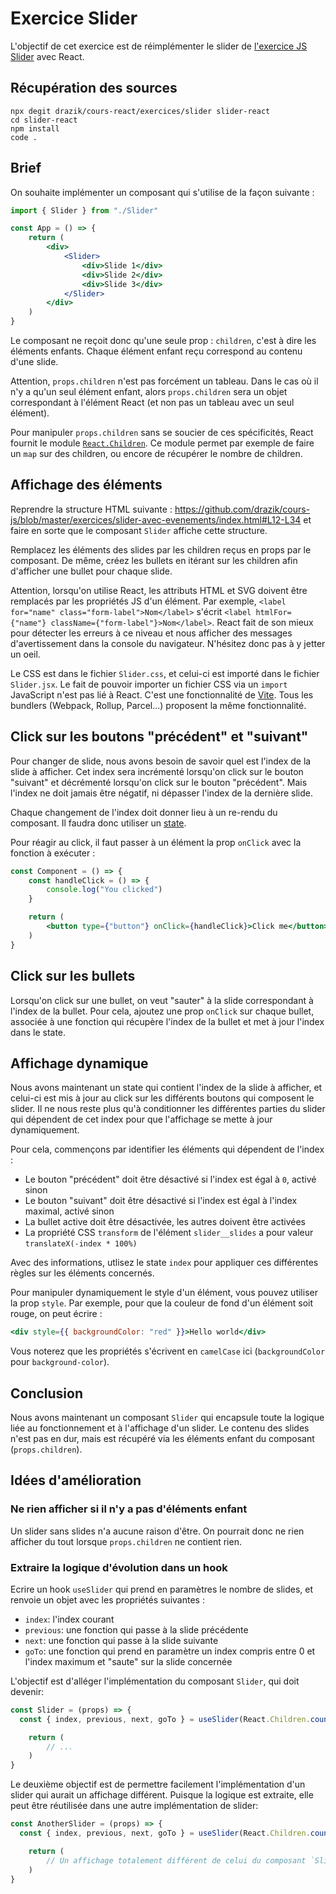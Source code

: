 # Exercice Slider

L'objectif de cet exercice est de réimplémenter le slider de [l'exercice JS Slider](https://github.com/drazik/cours-js/tree/master/exercices/slider-avec-evenements) avec React.

## Récupération des sources

```console
npx degit drazik/cours-react/exercices/slider slider-react
cd slider-react
npm install
code .
```

## Brief

On souhaite implémenter un composant qui s'utilise de la façon suivante :

```jsx
import { Slider } from "./Slider"

const App = () => {
	return (
		<div>
			<Slider>
				<div>Slide 1</div>
				<div>Slide 2</div>
				<div>Slide 3</div>
			</Slider>
		</div>
	)
}
```

Le composant ne reçoit donc qu'une seule prop : `children`, c'est à dire les éléments enfants. Chaque élément enfant reçu correspond au contenu d'une slide.

Attention, `props.children` n'est pas forcément un tableau. Dans le cas où il n'y a qu'un seul élément enfant, alors `props.children` sera un objet correspondant à l'élément React (et non pas un tableau avec un seul élément).

Pour manipuler `props.children` sans se soucier de ces spécificités, React fournit le module [`React.Children`](https://beta.reactjs.org/reference/react/Children). Ce module permet par exemple de faire un `map` sur des children, ou encore de récupérer le nombre de children.

## Affichage des éléments

Reprendre la structure HTML suivante : https://github.com/drazik/cours-js/blob/master/exercices/slider-avec-evenements/index.html#L12-L34 et faire en sorte que le composant `Slider` affiche cette structure.

Remplacez les éléments des slides par les children reçus en props par le composant. De même, créez les bullets en itérant sur les children afin d'afficher une bullet pour chaque slide.

Attention, lorsqu'on utilise React, les attributs HTML et SVG doivent être remplacés par les propriétés JS d'un élément. Par exemple, `<label for="name" class="form-label">Nom</label>` s'écrit `<label htmlFor={"name"} className={"form-label"}>Nom</label>`. React fait de son mieux pour détecter les erreurs à ce niveau et nous afficher des messages d'avertissement dans la console du navigateur. N'hésitez donc pas à y jetter un oeil.

Le CSS est dans le fichier `Slider.css`, et celui-ci est importé dans le fichier `Slider.jsx`. Le fait de pouvoir importer un fichier CSS via un `import` JavaScript n'est pas lié à React. C'est une fonctionnalité de [Vite](https://vitejs.dev/guide/features.html#css). Tous les bundlers (Webpack, Rollup, Parcel...) proposent la même fonctionnalité.

## Click sur les boutons "précédent" et "suivant"

Pour changer de slide, nous avons besoin de savoir quel est l'index de la slide à afficher. Cet index sera incrémenté lorsqu'on click sur le bouton "suivant" et décrémenté lorsqu'on click sur le bouton "précédent". Mais l'index ne doit jamais être négatif, ni dépasser l'index de la dernière slide.

Chaque changement de l'index doit donner lieu à un re-rendu du composant. Il faudra donc utiliser un [state](https://beta.reactjs.org/learn/state-a-components-memory).

Pour réagir au click, il faut passer à un élément la prop `onClick` avec la fonction à exécuter :

```jsx
const Component = () => {
	const handleClick = () => {
		console.log("You clicked")
	}

	return (
		<button type={"button"} onClick={handleClick}>Click me</button>
	)
}
```

## Click sur les bullets

Lorsqu'on click sur une bullet, on veut "sauter" à la slide correspondant à l'index de la bullet. Pour cela, ajoutez une prop `onClick` sur chaque bullet, associée à une fonction qui récupère l'index de la bullet et met à jour l'index dans le state.

## Affichage dynamique

Nous avons maintenant un state qui contient l'index de la slide à afficher, et celui-ci est mis à jour au click sur les différents boutons qui composent le slider. Il ne nous reste plus qu'à conditionner les différentes parties du slider qui dépendent de cet index pour que l'affichage se mette à jour dynamiquement.

Pour cela, commençons par identifier les éléments qui dépendent de l'index :

- Le bouton "précédent" doit être désactivé si l'index est égal à `0`, activé sinon
- Le bouton "suivant" doit être désactivé si l'index est égal à l'index maximal, activé sinon
- La bullet active doit être désactivée, les autres doivent être activées
- La propriété CSS `transform` de l'élément `slider__slides` a pour valeur `translateX(-index * 100%)`

Avec des informations, utlisez le state `index` pour appliquer ces différentes règles sur les éléments concernés.

Pour manipuler dynamiquement le style d'un élément, vous pouvez utiliser la prop `style`. Par exemple, pour que la couleur de fond d'un élément soit rouge, on peut écrire :

```jsx
<div style={{ backgroundColor: "red" }}>Hello world</div>
```

Vous noterez que les propriétés s'écrivent en `camelCase` ici (`backgroundColor` pour `background-color`).

## Conclusion

Nous avons maintenant un composant `Slider` qui encapsule toute la logique liée au fonctionnement et à l'affichage d'un slider. Le contenu des slides n'est pas en dur, mais est récupéré via les éléments enfant du composant (`props.children`).

## Idées d'amélioration

### Ne rien afficher si il n'y a pas d'éléments enfant

Un slider sans slides n'a aucune raison d'être. On pourrait donc ne rien afficher du tout lorsque `props.children` ne contient rien.

### Extraire la logique d'évolution dans un hook

Ecrire un hook `useSlider` qui prend en paramètres le nombre de slides, et renvoie un objet avec les propriétés suivantes :

- `index`: l'index courant
- `previous`: une fonction qui passe à la slide précédente
- `next`: une fonction qui passe à la slide suivante
- `goTo`: une fonction qui prend en paramètre un index compris entre 0 et l'index maximum et "saute" sur la slide concernée

L'objectif est d'alléger l'implémentation du composant `Slider`, qui doit devenir:

```jsx
const Slider = (props) => {
  const { index, previous, next, goTo } = useSlider(React.Children.count(props.children))

	return (
		// ...
	)
}
```

Le deuxième objectif est de permettre facilement l'implémentation d'un slider qui aurait un affichage différent. Puisque la logique est extraite, elle peut être réutilisée dans une autre implémentation de slider:

```jsx
const AnotherSlider = (props) => {
  const { index, previous, next, goTo } = useSlider(React.Children.count(props.children))

	return (
		// Un affichage totalement différent de celui du composant `Slider`
	)
}
```
